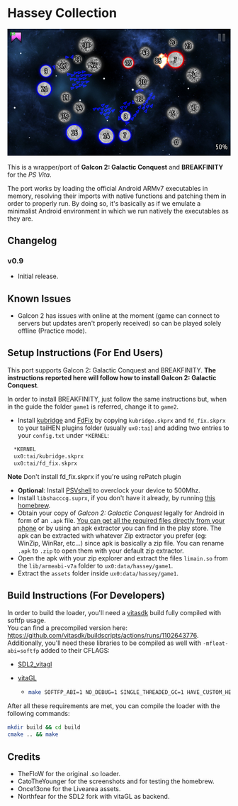 # Hassey Collection

<p align="center"><img src="./screenshots/game.png"></p>

This is a wrapper/port of <b>Galcon 2: Galactic Conquest</b> and <b>BREAKFINITY</b> for the *PS Vita*.

The port works by loading the official Android ARMv7 executables in memory, resolving their imports with native functions and patching them in order to properly run.
By doing so, it's basically as if we emulate a minimalist Android environment in which we run natively the executables as they are.

## Changelog

### v0.9

- Initial release.

## Known Issues

- Galcon 2 has issues with online at the moment (game can connect to servers but updates aren't properly received) so can be played solely offline (Practice mode).

## Setup Instructions (For End Users)

This port supports Galcon 2: Galactic Conquest and BREAKFINITY. <b>The instructions reported here will follow how to install Galcon 2: Galactic Conquest</b>.

In order to install BREAKFINITY, just follow the same instructions but, when in the guide the folder `game1` is referred, change it to `game2`.

- Install [kubridge](https://github.com/bythos14/kubridge/releases/) and [FdFix](https://github.com/TheOfficialFloW/FdFix/releases/) by copying `kubridge.skprx` and `fd_fix.skprx` to your taiHEN plugins folder (usually `ux0:tai`) and adding two entries to your `config.txt` under `*KERNEL`:
  
```
  *KERNEL
  ux0:tai/kubridge.skprx
  ux0:tai/fd_fix.skprx
```

**Note** Don't install fd_fix.skprx if you're using rePatch plugin

- **Optional**: Install [PSVshell](https://github.com/Electry/PSVshell/releases) to overclock your device to 500Mhz.
- Install `libshacccg.suprx`, if you don't have it already, by running [this homebrew](https://vitadb.rinnegatamante.it/#/info/997).
- Obtain your copy of *Galcon 2: Galactic Conquest* legally for Android in form of an `.apk` file. [You can get all the required files directly from your phone](https://stackoverflow.com/questions/11012976/how-do-i-get-the-apk-of-an-installed-app-without-root-access) or by using an apk extractor you can find in the play store. The apk can be extracted with whatever Zip extractor you prefer (eg: WinZip, WinRar, etc...) since apk is basically a zip file. You can rename `.apk` to `.zip` to open them with your default zip extractor.
- Open the apk with your zip explorer and extract the files `limain.so` from the `lib/armeabi-v7a` folder to `ux0:data/hassey/game1`.
- Extract the `assets` folder inside `ux0:data/hassey/game1`.

## Build Instructions (For Developers)

In order to build the loader, you'll need a [vitasdk](https://github.com/vitasdk) build fully compiled with softfp usage.  
You can find a precompiled version here: https://github.com/vitasdk/buildscripts/actions/runs/1102643776.  
Additionally, you'll need these libraries to be compiled as well with `-mfloat-abi=softfp` added to their CFLAGS:

- [SDL2_vitagl](https://github.com/Northfear/SDL/tree/vitagl)

- [vitaGL](https://github.com/Rinnegatamante/vitaGL)

  - ````bash
    make SOFTFP_ABI=1 NO_DEBUG=1 SINGLE_THREADED_GC=1 HAVE_CUSTOM_HEAP=1 install
    ````

After all these requirements are met, you can compile the loader with the following commands:

```bash
mkdir build && cd build
cmake .. && make
```

## Credits

- TheFloW for the original .so loader.
- CatoTheYounger for the screenshots and for testing the homebrew.
- Once13one for the Livearea assets.
- Northfear for the SDL2 fork with vitaGL as backend.
